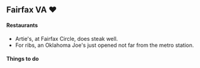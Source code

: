 ## Fairfax VA :heart:

#### Restaurants
- Artie's, at Fairfax Circle, does steak well.
- For ribs, an Oklahoma Joe's just opened not far from the metro station.

#### Things to do
